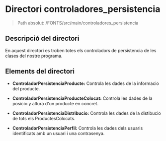 # Directori controladores_persistencia

> Path absolut: /FONTS/src/main/controladores_persistencia

## Descripció del directori
En aquest directori es troben totes els controladors de persistencia de les clases del nostre programa.

## Elements del directori

- **ControladorPersistenciaProducte:** Controla les dades de la informacio del producte.

- **ControladorPersistenciaProducteColocat:** Controla les dades de la posicio y altura d'un producte en concret.

- **ControladorPersistenciaDistribucio:** Controla les dades de la distibucio de tots els ProductesColocats.

- **ControladorPersistenciaPerfil:** Controla les dades dels usuaris identificats amb un usuari i una contrasenya.
